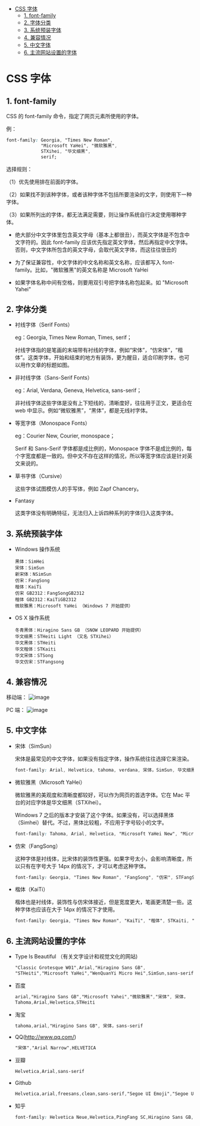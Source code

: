 - [CSS 字体](#css-%E5%AD%97%E4%BD%93)
  - [1. font-family](#1-font-family)
  - [2. 字体分类](#2-%E5%AD%97%E4%BD%93%E5%88%86%E7%B1%BB)
  - [3. 系统预装字体](#3-%E7%B3%BB%E7%BB%9F%E9%A2%84%E8%A3%85%E5%AD%97%E4%BD%93)
  - [4. 兼容情况](#4-%E5%85%BC%E5%AE%B9%E6%83%85%E5%86%B5)
  - [5. 中文字体](#5-%E4%B8%AD%E6%96%87%E5%AD%97%E4%BD%93)
  - [6. 主流网站设置的字体](#6-%E4%B8%BB%E6%B5%81%E7%BD%91%E7%AB%99%E8%AE%BE%E7%BD%AE%E7%9A%84%E5%AD%97%E4%BD%93)

# CSS 字体

## 1. font-family

CSS 的 font-family 命令，指定了网页元素所使用的字体。

例：
```css
font-family: Georgia, "Times New Roman", 
             "Microsoft YaHei", "微软雅黑", 
             STXihei, "华文细黑", 
             serif;
```
选择规则：

（1）优先使用排在前面的字体。

（2）如果找不到该种字体，或者该种字体不包括所要渲染的文字，则使用下一种字体。

（3）如果所列出的字体，都无法满足需要，则让操作系统自行决定使用哪种字体。

- 绝大部分中文字体里包含英文字母（基本上都很丑），而英文字体是不包含中文字符的。因此 font-family 应该优先指定英文字体，然后再指定中文字体。否则，中文字体所包含的英文字母，会取代英文字体，而这往往很丑的

- 为了保证兼容性，中文字体的中文名称和英文名称，应该都写入 font-family。比如，"微软雅黑"的英文名称是 Microsoft YaHei

- 如果字体名称中间有空格，则要用双引号把字体名称包起来。如 "Microsoft Yahei"

## 2. 字体分类

- 衬线字体（Serif Fonts）
  
  eg：Georgia, Times New Roman, Times, serif；

  衬线字体指的是笔画的末端带有衬线的字体，例如“宋体”，“仿宋体”，“楷体”。这类字体，开始和结束的地方有装饰，更为醒目，适合印刷字体，也可以用作文章的标题如图。

- 非衬线字体（Sans-Serif Fonts）
  
  eg：Arial, Verdana, Geneva, Helvetica, sans-serif；

  非衬线字体这些字体是没有上下短线的，清晰度好，往往用于正文，更适合在 web 中显示。例如“微软雅黑”，“黑体”，都是无线衬字体。

- 等宽字体（Monospace Fonts）

  eg：Courier New, Courier, monospace；

  Serif 和 Sans-Serif 字体都是成比例的，Monospace 字体不是成比例的，每个字宽度都是一致的。但中文不存在这样的情况，所以等宽字体应该是针对英文来说的。

- 草书字体（Cursive）

  这些字体试图模仿人的手写体，例如 Zapf Chancery。

- Fantasy

  这类字体没有明确特征，无法归入上诉四种系列的字体归入这类字体。

## 3. 系统预装字体

- Windows 操作系统
  ```
  黑体：SimHei
  宋体：SimSun
  新宋体：NSimSun
  仿宋：FangSong
  楷体：KaiTi
  仿宋 GB2312：FangSongGB2312
  楷体 GB2312：KaiTiGB2312
  微软雅黑：Microsoft YaHei （Windows 7 开始提供）
  ```

- OS X 操作系统
  ```
  冬青黑体：Hiragino Sans GB （SNOW LEOPARD 开始提供）
  华文细黑：STHeiti Light （又名 STXihei）
  华文黑体：STHeiti
  华文楷体：STKaiti
  华文宋体：STSong
  华文仿宋：STFangsong
  ```

## 4. 兼容情况

移动端：
![image](http://otaivnlxc.bkt.clouddn.com/jpg/2017/11/9/2b914871a29c3cc6be5adc9a9194511d.jpg)

PC 端：
![image](http://otaivnlxc.bkt.clouddn.com/jpg/2017/11/9/fe4a7fe02fbbc7e490fac89b52c2f86c.jpg)

## 5. 中文字体

- 宋体（SimSun）

  宋体是最常见的中文字体，如果没有指定字体，操作系统往往选择它来渲染。

  ```css
  font-family: Arial, Helvetica, tahoma, verdana, 宋体，SimSun, 华文细黑，STXihei, sans-serif;
  ```

- 微软雅黑（Microsoft YaHei）

  微软雅黑的美观度和清晰度都较好，可以作为网页的首选字体。它在 Mac 平台的对应字体是华文细黑（STXihei）。

  Windows 7 之后的版本才安装了这个字体。如果没有，可以选择黑体（Simhei）替代。不过，黑体比较粗，不应用于字号较小的文字。

  ```css
  font-family: Tahoma, Arial, Helvetica, "Microsoft YaHei New", "Microsoft Yahei", "微软雅黑", 宋体，SimSun, STXihei, "华文细黑", sans-serif;
  ```

- 仿宋（FangSong）
  
  这种字体是衬线体，比宋体的装饰性更强。如果字号太小，会影响清晰度，所以只有在字号大于 14px 的情况下，才可以考虑这种字体。

  ```css
  font-family: Georgia, "Times New Roman", "FangSong", "仿宋", STFangSong, "华文仿宋", serif;
  ```

- 楷体（KaiTi）
  
  楷体也是衬线体，装饰性与仿宋体接近，但是宽度更大，笔画更清楚一些。这种字体也应该在大于 14px 的情况下才使用。

  ```css
  font-family: Georgia, "Times New Roman", "KaiTi", "楷体", STKaiti, "华文楷体", serif;
  ```

## 6. 主流网站设置的字体

- Type Is Beautiful （有关文字设计和视觉文化的网站)
  ```css
  "Classic Grotesque W01",Arial,"Hiragino Sans GB",
  "STHeiti","Microsoft YaHei","WenQuanYi Micro Hei",SimSun,sans-serif
  ```

- 百度
  ```css
  arial,"Hiragino Sans GB","Microsoft Yahei","微软雅黑","宋体", 宋体，
  Tahoma,Arial,Helvetica,STHeiti
  ```

- 淘宝
  ```css
  tahoma,arial,"Hiragino Sans GB", 宋体，sans-serif
  ```

- QQ(http://www.qq.com/)
  ```css
  "宋体","Arial Narrow",HELVETICA
  ```

- 豆瓣
  ```css
  Helvetica,Arial,sans-serif
  ```

- Github
  ```css
  Helvetica,arial,freesans,clean,sans-serif,"Segoe UI Emoji","Segoe UI Symbol"
  ```

- 知乎
  ```css
  font-family: Helvetica Neue,Helvetica,PingFang SC,Hiragino Sans GB,Microsoft YaHei,Arial,sans-serif
  ```